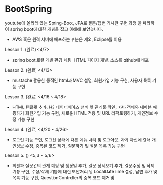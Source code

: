 # BootSpring

youtube에 올라와 있는 Spring-Boot, JPA로 질문/답변 게시판 구현 과정 을 따라하여 spring boot에 대한 개념을 잡고 이해해 보았습니다.

* AWS 혹은 원격 서버에 배포하는 부분은 제외, Eclipse를 이용

Lesson 1. (완료) <4/7> 
- spring boot 로컬 개발 환경 세팅, HTML 페이지 개발, 소스를 github에 배포

Lesson 2. (완료) <4/13>
- mustache 활용한 동적인 html과 MVC 설명, 회원가입 기능 구현, 사용자 목록 기능 구현

Lesson 3. (완료) <4/16 ~ 4/18>
- HTML 템플릿 추가, H2 데이터베이스 설치 및 관리툴 확인, 자바 객체와 테이블 매핑하기 회원가입 기능 구현, 새로운 HTML 적용 및 URL 리팩토링하기, 개인정보 수정 기능 구현

Lesson 4. (완료) <4/20 ~ 4/26>
- 로그인 기능 구현, 로그인 상태에 따른 메뉴 처리 및 로그아웃, 자기 자신에 한해 개인정보 수정, 중복된 코드 제거, 질문하기 및 질문 목록 기능 구현

Lesson 5. () <5/3 ~ 5/6>
- 회원과 질문간의 관계 매핑 및 생성일 추가, 질문 상세보기 추가, 질문수정 및 삭제 기능 구현, 수정/삭제 기능에 대한 보안처리 및 LocalDateTime 설정, 답변 추가 및 목록 기능 구현, QuestionController의 중복 코드 제거 및 
